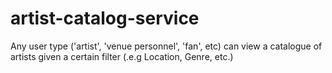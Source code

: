 # artist-catalog-service
Any user type ('artist', 'venue personnel', 'fan', etc) can view a catalogue of artists given a certain filter (.e.g Location, Genre, etc.)

